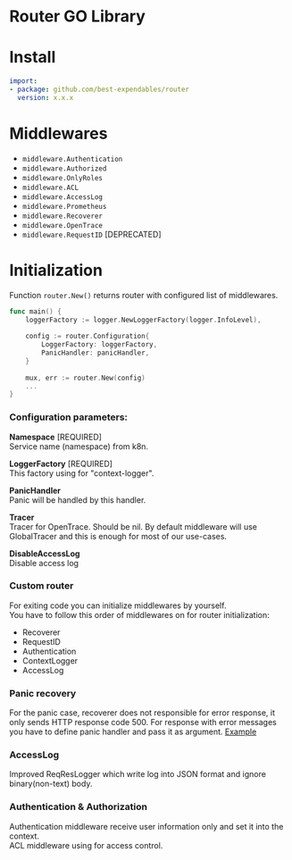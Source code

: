 # Router GO Library

# Install
```yaml
import:
- package: github.com/best-expendables/router
  version: x.x.x
```

# Middlewares
- `middleware.Authentication`
- `middleware.Authorized`
- `middleware.OnlyRoles`
- `middleware.ACL`
- `middleware.AccessLog`
- `middleware.Prometheus`
- `middleware.Recoverer`
- `middleware.OpenTrace`
- `middleware.RequestID` [DEPRECATED]


# Initialization
Function `router.New()` returns router with configured list of middlewares.

```go
func main() {
	loggerFactory := logger.NewLoggerFactory(logger.InfoLevel),
	
	config := router.Configuration{
		LoggerFactory: loggerFactory,
		PanicHandler: panicHandler,
	}
	
	mux, err := router.New(config)
	...
}
```


### Configuration parameters:

**Namespace** [REQUIRED]   
Service name (namespace) from k8n.

**LoggerFactory** [REQUIRED]  
This factory using for "context-logger".

**PanicHandler**  
Panic will be handled by this handler.

**Tracer**   
Tracer for OpenTrace. Should be nil. By default middleware will use GlobalTracer and this is enough for most of our use-cases. 

**DisableAccessLog**  
Disable access log


### Custom router
For exiting code you can initialize middlewares by yourself.   
You have to follow this order of middlewares on  for router initialization:

* Recoverer
* RequestID
* Authentication
* ContextLogger
* AccessLog


### Panic recovery
For the panic case, recoverer does not responsible for error response, it only sends HTTP response code 500.
For response with error messages you have to define panic handler and pass it as argument.
[Example](https://github.com/best-expendables/repos/router/browse/_examples/01_recoverer/main.go)   


### AccessLog
Improved ReqResLogger which write log into JSON format and ignore binary(non-text) body. 


### Authentication & Authorization
Authentication middleware receive user information only and set it into the context.  
ACL middleware using for access control.